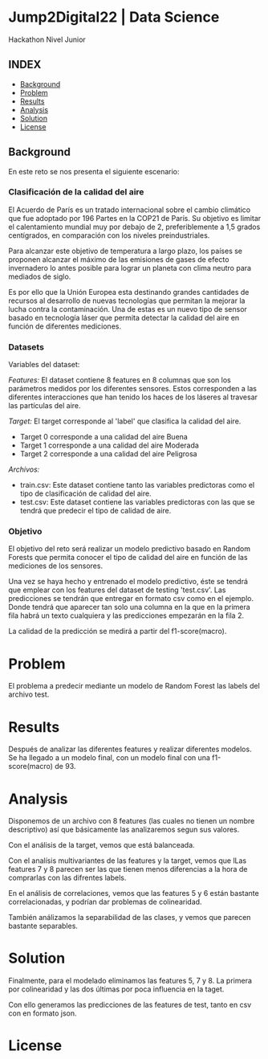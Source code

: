 # Jump2Digital22 | Data Science
Hackathon Nivel Junior

## INDEX

* [Background](#background)
* [Problem](#problem)
* [Results](#results)
* [Analysis](#analysis)
* [Solution](#solution)
* [License](#license)


<a name="background"></a>


## Background

En este reto se nos presenta el siguiente escenario:

### Clasificación de la calidad del aire

El Acuerdo de París es un tratado internacional sobre el cambio climático que fue adoptado por 196 Partes en la COP21 de París. Su objetivo es limitar el calentamiento mundial muy por debajo de 2, preferiblemente a 1,5 grados centígrados, en comparación con los niveles preindustriales.

Para alcanzar este objetivo de temperatura a largo plazo, los países se proponen alcanzar el máximo de las emisiones de gases de efecto invernadero lo antes posible para lograr un planeta con clima neutro para mediados de siglo.

Es por ello que la Unión Europea esta destinando grandes cantidades de recursos al desarrollo de nuevas tecnologías que permitan la mejorar la lucha contra la contaminación. Una de estas es un nuevo tipo de sensor basado en tecnología láser que permita detectar la calidad del aire en función de diferentes mediciones.

### Datasets

Variables del dataset:

*Features:* El dataset contiene 8 features en 8 columnas que son los parámetros medidos por los diferentes sensores. Estos corresponden a las diferentes interacciones que han tenido los haces de los láseres al travesar las partículas del aire.

*Target:* El target corresponde al 'label' que clasifica la calidad del aire.

- Target 0 corresponde a una calidad del aire Buena
- Target 1 corresponde a una calidad del aire Moderada
- Target 2 corresponde a una calidad del aire Peligrosa

*Archivos:*

- train.csv: Este dataset contiene tanto las variables predictoras como el tipo de clasificación de calidad del aire.
- test.csv: Este dataset contiene las variables predictoras con las que se tendrá que predecir el tipo de calidad de aire.

### Objetivo

El objetivo del reto será realizar un modelo predictivo basado en Random Forests que permita conocer el tipo de calidad del aire en función de las mediciones de los sensores.

Una vez se haya hecho y entrenado el modelo predictivo, éste se tendrá que emplear con los features del dataset de testing 'test.csv'. Las predicciones se tendrán que entregar en formato csv como en el ejemplo. Donde tendrá que aparecer tan solo una columna en la que en la primera fila habrá un texto cualquiera y las predicciones empezarán en la fila 2.

La calidad de la predicción se medirá a partir del f1-score(macro).

<a name="problem"></a>


# Problem

El problema a predecir mediante un modelo de Random Forest las labels del archivo test.


<a name="results"></a>


# Results

Después de analizar las diferentes features y realizar diferentes modelos. Se ha llegado a un modelo 
final, con un modelo final con una f1-score(macro) de 93.

<a name="analysis"></a>


# Analysis

Disponemos de un archivo con 8 features (las cuales no tienen un nombre descriptivo)  así que 
básicamente las analizaremos segun sus valores.

Con el análisis de la target, vemos que está balanceada.

Con el analísis multivariantes de las features y la target, vemos que lLas features 7 y 8 parecen ser 
las que tienen menos diferencias a la hora de comprarlas con las difrentes labels.

En el análisis de correlaciones, vemos que las features 5 y 6 están bastante correlacionadas, y podrían 
dar problemas de colinearidad.

También análizamos la separabilidad de las clases, y vemos que parecen  bastante separables.

<a name="solution"></a>


# Solution

Finalmente, para el modelado eliminamos las features 5, 7 y 8. La primera por colinearidad y las dos 
últimas por poca influencia en la taget.

Con ello generamos las predicciones de las features de test, tanto en csv con en formato json.

<a name="license"></a>


# License
